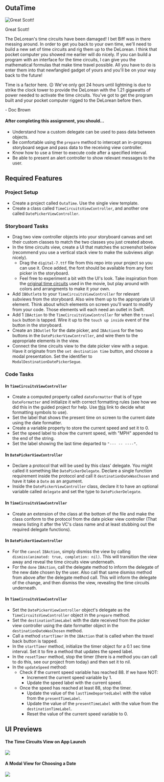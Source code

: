 ## OutaTime

![Great Scott!](http://weknowmemes.com/wp-content/uploads/2011/10/great-scott-doc-back-to-the-future-drawing.jpg)

Great Scott!

The DeLorean's time circuits have been damaged! I bet Biff was in there messing around. In order to get you back to your own time, we'll need to build a new set of time circuits and rig them up to the DeLorean. I think that pocket computer you showed me earlier will do nicely. If you can build a program with an interface for the time circuits, I can give you the mathematical formulas that make time travel possible. All you have to do is enter them into that newfangled gadget of yours and you'll be on your way back to the future!

Time is a factor here. 😉 We've only got 24 hours until lightning is due to strike the clock tower to provide the DeLorean with the 1.21 gigawatts of power needed to activate the time circuits. You've got to get the program built and your pocket computer rigged to the DeLorean before then.

\- Doc Brown

#### After completing this assignment, you should…

* Understand how a custom delegate can be used to pass data between objects.
* Be comfortable using the `prepare` method to intercept an in-progress storyboard segue and pass data to the receiving view controller.
* Know how to use a timer to execute code after a specified interval.
* Be able to present an alert controller to show relevant messages to the user.

## Required Features

### Project Setup
* Create a project called `OutaTime`. Use the single view template.
* Create a class called `TimeCircuitsViewController`, and another one called `DatePickerViewController`.

### Storyboard Tasks
* Drag two view controller objects into your storyboard canvas and set their custom classes to match the two classes you just created above.
* In the time circuits view, create a UI that matches the screenshot below (recommend you use a vertical stack view to make the subviews align nicely).
	* Drag the `digital-7.ttf` file from this repo into your project so you can use it. Once added, the font should be available from any font picker in the storyboard.
	* Feel free to experiment a bit with the UI's look. Take inspiration from the [original time circuits](http://www.int33h.com/test/tc/img/tc.jpg0) used in the movie, but play around with colors and arrangments to make it your own.
* Add `IBOutlet`s to your `TimeCircuitsViewController` for relevant subviews from the storyboard. Also wire them up to the appropriate UI element. Think about which elements on screen you'll want to modify from your code. Those elements will each need an outlet in Swift.
* Add 1 `IBAction` to the `TimeCircuitsViewController` for when the `travel back` button is tapped. Wire it up to the `touch up inside` event of the button in the storyboard.
* Create an `IBOutlet` for the date picker, and `IBAction`s for the two buttons in the `DatePickerViewController`, and wire them to the appropriate elements in the view.
* Connect the time circuits view to the date picker view with a segue. Have it originate from the `set destination time` button, and choose a modal presentation. Set the identifier to `ModalDestinationDatePickerSegue`.

### Code Tasks
#### In `TimeCircuitsViewController`
* Create a computed property called `dateFormatter` that is of type `DateFormatter` and initialize it with correct formatting rules (see how we did this in the guided project for help. Use [this](http://www.unicode.org/reports/tr35/tr35-31/tr35-dates.html#Date_Format_Patterns) link to decide what formatting symbols to use).
* Set the label that shows the present time on screen to the current date using the date formatter.
* Create a variable property to store the current speed and set it to 0.
* Set the speed label to show the current speed, with "MPH" appended to the end of the string.
* Set the label showing the last time departed to `"--- -- ----"`.

#### In `DatePickerViewController`
* Declare a protocol that will be used by this class' delegate. You might called it something like `DatePickerDelegate`. Declare a single function requirement inside the protocol and call it `destinationDateWasChosen` and have it take a `Date` as an argument.
* Inside the `DatePickerViewController` class, declare it to have an optional variable called `delegate` and set the type to `DatePickerDelegate`.

#### In `TimeCircuitsViewController`
* Create an extension of the class at the bottom of the file and make the class conform to the protocol from the date picker view controller (That means listing it after the VC's class name and at least stubbing out the required delegate functions).

#### In `DatePickerViewController`
* For the `cancel` `IBAction`, simply dismiss the view by calling `dismiss(animated: true, completion: nil)`. This will transition the view away and reveal the time circuits view underneath.
* For the `done` `IBAction`, call the delegate method to inform the delegate of the new date chosen by the user. Also call that same dismiss method from above after the delegate method call. This will inform the delegate of the change, and then dismiss the view, revealing the time circuits underneath.

#### In `TimeCircuitsViewController`
* Set the `DatePickerViewController` object's delegate as the `TimeCircuitsViewController` object in the `prepare` method.
* Set the `destinationTimeLabel` with the date received from the picker view controller using the date formatter object in the `destinationDateWasChosen` method.
* Call a method `startTimer` in the `IBAction` that is called when the travel back button is tapped.
* In the `startTimer` method, initialize the timer object for a 0.1 sec time interval. Set it to fire a method that updates the speed label.
* In the `resetTimer` method, stop the timer (there is a method you can call to do this, see our project from today) and then set it to nil.
* In the `updateSpeed` method:
	* Check if the current speed variable has reached 88. If we have NOT:
		* Increment the current speed variable by 1.
		* Update the speed label with the current speed.
	* Once the speed has reached at least 88, stop the timer.
		* Update the value of the `lastTimeDepartedLabel` with the value from the `presentTimeLabel`.
		* Update the value of the `presentTimeLabel` with the value from the `destinationTimeLabel`.
		* Reset the value of the current speed variable to 0.

## UI Previews

#### The Time Circuits View on App Launch
![](https://raw.githubusercontent.com/LambdaSchool/ios-afternoon-project-outatime/master/time-circuits.png)

#### A Modal View for Choosing a Date
![](https://raw.githubusercontent.com/LambdaSchool/ios-afternoon-project-outatime/master/date-picker-modal.png)